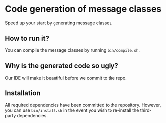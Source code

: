 Code generation of message classes
==================================

Speed up your start by generating message classes. 

How to run it?
--------------

You can compile the message classes by running `bin/compile.sh`. 

Why is the generated code so ugly?
----------------------------------

Our IDE will make it beautiful before we commit to the repo. 

Installation
------------

All required dependencies have been committed to the repository. However, you can use `bin/install.sh` in the event you wish to re-install the third-
party dependencies.
